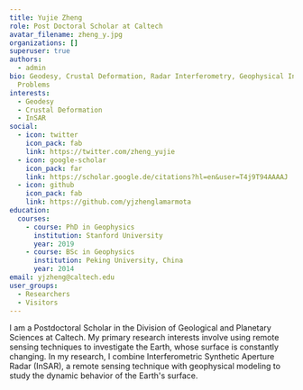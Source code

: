 ```yaml
---
title: Yujie Zheng
role: Post Doctoral Scholar at Caltech
avatar_filename: zheng_y.jpg
organizations: []
superuser: true
authors:
  - admin
bio: Geodesy, Crustal Deformation, Radar Interferometry, Geophysical Inverse
  Problems
interests:
  - Geodesy
  - Crustal Deformation
  - InSAR
social:
  - icon: twitter
    icon_pack: fab
    link: https://twitter.com/zheng_yujie
  - icon: google-scholar
    icon_pack: far
    link: https://scholar.google.de/citations?hl=en&user=T4j9T94AAAAJ
  - icon: github
    icon_pack: fab
    link: https://github.com/yjzhenglamarmota
education:
  courses:
    - course: PhD in Geophysics
      institution: Stanford University
      year: 2019
    - course: BSc in Geophysics
      institution: Peking University, China
      year: 2014
email: yjzheng@caltech.edu
user_groups:
  - Researchers
  - Visitors
---
```

I am a Postdoctoral Scholar in the Division of Geological and Planetary Sciences at Caltech.  My primary research interests involve using remote sensing techniques to investigate the Earth, whose surface is constantly changing. In my research, I combine Interferometric Synthetic Aperture Radar (InSAR), a remote sensing technique with geophysical modeling to study the dynamic behavior of the Earth's surface.